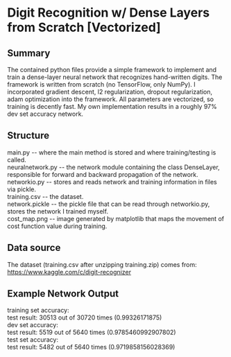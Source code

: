 # Digit Recognition w/ Dense Layers from Scratch [Vectorized]

## Summary
The contained python files provide a simple framework to implement and train a dense-layer neural network that recognizes hand-written digits. The framework is written from scratch (no TensorFlow, only NumPy). I incorporated gradient descent, l2 regularization, dropout regularization, adam optimization into the framework. All parameters are vectorized, so training is decently fast. My own implementation results in a roughly 97% dev set accuracy network. 

## Structure
main.py -- where the main method is stored and where training/testing is called.  
neuralnetwork.py -- the network module containing the class DenseLayer, responsible for forward and backward propagation of the network.  
networkio.py -- stores and reads network and training information in files via pickle.  
training.csv -- the dataset.  
network.pickle -- the pickle file that can be read through networkio.py, stores the network I trained myself.  
cost_map.png -- image generated by matplotlib that maps the movement of cost function value during training.  

## Data source
The dataset (training.csv after unzipping training.zip) comes from: https://www.kaggle.com/c/digit-recognizer

## Example Network Output
training set accuracy:  
test result: 30513 out of 30720 times (0.99326171875)  
dev set accuracy:  
test result: 5519 out of 5640 times (0.9785460992907802)  
test set accuracy:  
test result: 5482 out of 5640 times (0.9719858156028369)  
